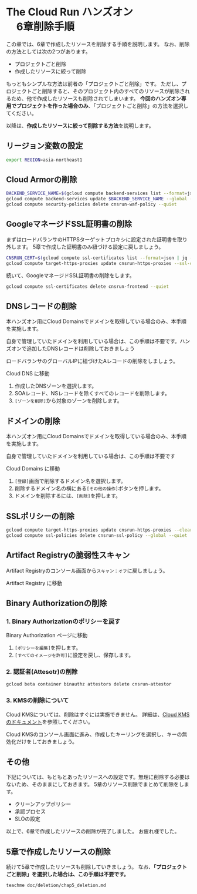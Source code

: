 # **The Cloud Run ハンズオン <br />　6章削除手順**

この章では、6章で作成したリソースを削除する手順を説明します。
なお、削除の方法としては次の2つがあります。

- プロジェクトごと削除
- 作成したリソースに絞って削除

もっともシンプルな方法は前者の「プロジェクトごと削除」です。
ただし、プロジェクトごと削除すると、そのプロジェクト内のすべてのリソースが削除されるため、他で作成したリソースも削除されてしまいます。
**今回のハンズオン専用でプロジェクトを作った場合のみ**、「プロジェクトごと削除」の方法を選択してください。

以降は、**作成したリソースに絞って削除する方法**を説明します。

## **リージョン変数の設定**

```bash
export REGION=asia-northeast1
```

## **Cloud Armorの削除**

```bash
BACKEND_SERVICE_NAME=$(gcloud compute backend-services list --format=json | jq -r .[].name | grep cnsrun)
gcloud compute backend-services update $BACKEND_SERVICE_NAME --global --security-policy=
gcloud compute security-policies delete cnsrun-waf-policy --quiet
```

## **GoogleマネージドSSL証明書の削除**

まずはロードバランサのHTTPSターゲットプロキシに設定された証明書を取り外します。
5章で作成した証明書のみ紐づける設定に戻しましょう。

```bash
CNSRUN_CERT=$(gcloud compute ssl-certificates list --format=json | jq -r '.[] | select(.type == "SELF_MANAGED") | .name')
gcloud compute target-https-proxies update cnsrun-https-proxies --ssl-certificates=${CNSRUN_CERT}
```

続いて、GoogleマネージドSSL証明書の削除をします。

```bash
gcloud compute ssl-certificates delete cnsrun-frontend --quiet
```

## **DNSレコードの削除**

本ハンズオン用にCloud Domainsでドメインを取得している場合のみ、本手順を実施します。

<walkthrough-info-message>自身で管理していたドメインを利用している場合は、この手順は不要です。ハンズオンで追加したDNSレコードは削除しておきましょう</walkthrough-info-message>

ロードバランサのグローバルIPに紐づけたAレコードの削除をしましょう。

<walkthrough-path-nav path="https://console.cloud.google.com/net-services/dns" >Cloud DNS に移動</walkthrough-path-nav>

1. 作成したDNSゾーンを選択します。
2. SOAレコード、NSレコードを除くすべてのレコードを削除します。
3. `[ゾーンを削除]`から対象のゾーンを削除します。

## **ドメインの削除**
本ハンズオン用にCloud Domainsでドメインを取得している場合のみ、本手順を実施します。

<walkthrough-info-message>自身で管理していたドメインを利用している場合は、この手順は不要です</walkthrough-info-message>

<walkthrough-watcher-block link-url="https://console.cloud.google.com/net-services/domains"> Cloud Domains に移動</walkthrough-watcher-block>

1. `[登録]`画面で削除するドメイン名を選択します。
2. 削除するドメイン名の横にある`[その他の操作]`ボタンを押します。
3. ドメインを削除するには、`[削除]`を押します。

## **SSLポリシーの削除**

```bash
gcloud compute target-https-proxies update cnsrun-https-proxies --clear-ssl-policy
gcloud compute ssl-policies delete cnsrun-ssl-policy --global --quiet
```

## **Artifact Registryの脆弱性スキャン**

Artifact Registryのコンソール画面から`スキャン：オフ`に戻しましょう。

<walkthrough-watcher-block link-url="https://console.cloud.google.com/artifacts"> Artifact Registry に移動</walkthrough-watcher-block>

## **Binary Authorizationの削除**

### **1. Binary Authorizationのポリシーを戻す**

<walkthrough-path-nav path="https://console.cloud.google.com/security/binary-authorization/attestors" > Binary Authorization ページに移動</walkthrough-path-nav>

1. `[ポリシーを編集]`を押します。
2. `[すべてのイメージを許可]`に設定を戻し、保存します。

### **2. 認証者(Attesotr)の削除**

```bash
gcloud beta container binauthz attestors delete cnsrun-attestor
```

### **3. KMSの削除について**

Cloud KMSについては、削除はすぐには実施できません。
詳細は、[Cloud KMSのドキュメント](https://cloud.google.com/kms/docs/destroy-restore?hl=ja#timeline)を参照してください。

Cloud KMSのコンソール画面に進み、作成したキーリングを選択し、キーの無効化だけをしておきましょう。

## **その他**

下記については、もともとあったリソースへの設定です。無理に削除する必要はないため、そのままにしておきます。
5章のリソース削除でまとめて削除をします。

- クリーンアップポリシー
- 承認プロセス
- SLOの設定

以上で、6章で作成したリソースの削除が完了しました。
お疲れ様でした。

## **5章で作成したリソースの削除**

続けて5章で作成したリソースも削除していきましょう。
なお、**「プロジェクトごと削除」を選択した場合は、この手順は不要です。**

```bash
teachme doc/deletion/chap5_deletion.md
```

